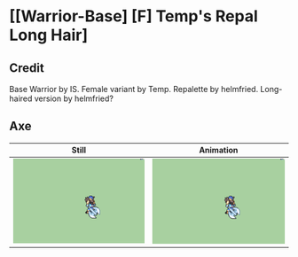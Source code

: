 # [\[Warrior-Base\] \[F\] Temp's Repal Long Hair]

## Credit

Base Warrior by IS.
Female variant by Temp.
Repalette by helmfried.
Long-haired version by helmfried?
	
## Axe

| Still | Animation |
| :---: | :-------: |
| ![Axe still](./Axe_000.png) | ![Axe animation](./Axe.gif) |
